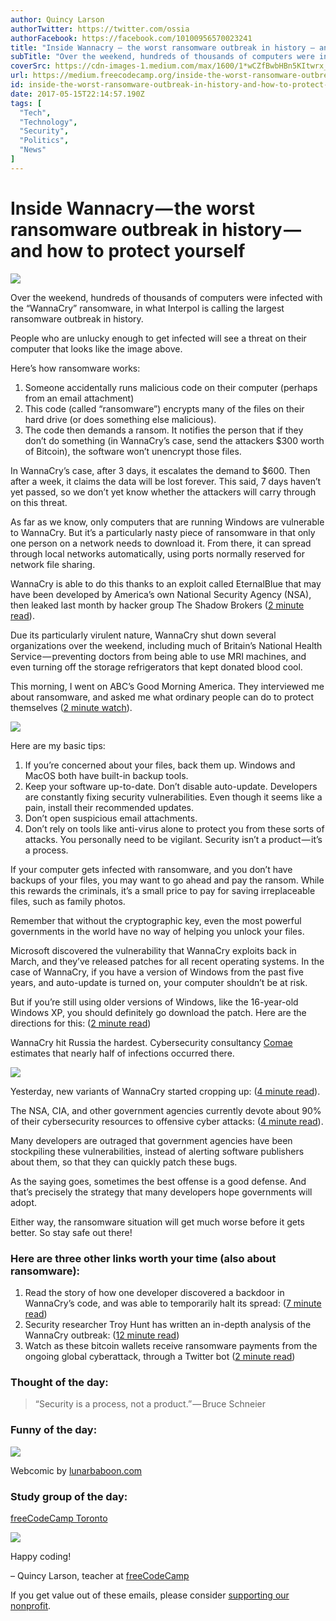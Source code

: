 ```yaml
---
author: Quincy Larson
authorTwitter: https://twitter.com/ossia
authorFacebook: https://facebook.com/10100956570023241
title: "Inside Wannacry — the worst ransomware outbreak in history — and how to protect yourself"
subTitle: "Over the weekend, hundreds of thousands of computers were infected with the “WannaCry” ransomware, in what Interpol is calling the larges..."
coverSrc: https://cdn-images-1.medium.com/max/1600/1*wCZfBwbHBn5KItwrx_FiZQ.jpeg
url: https://medium.freecodecamp.org/inside-the-worst-ransomware-outbreak-in-history-and-how-to-protect-yourself-168e7028a236
id: inside-the-worst-ransomware-outbreak-in-history-and-how-to-protect-yourself-168e7028a236
date: 2017-05-15T22:14:57.190Z
tags: [
  "Tech",
  "Technology",
  "Security",
  "Politics",
  "News"
]
---
```

# Inside Wannacry — the worst ransomware outbreak in history — and how to protect yourself



![](https://cdn-images-1.medium.com/max/1600/1*wCZfBwbHBn5KItwrx_FiZQ.jpeg)



Over the weekend, hundreds of thousands of computers were infected with the “WannaCry” ransomware, in what Interpol is calling the largest ransomware outbreak in history.

People who are unlucky enough to get infected will see a threat on their computer that looks like the image above.

Here’s how ransomware works:

1.  Someone accidentally runs malicious code on their computer (perhaps from an email attachment)
2.  This code (called “ransomware”) encrypts many of the files on their hard drive (or does something else malicious).
3.  The code then demands a ransom. It notifies the person that if they don’t do something (in WannaCry’s case, send the attackers $300 worth of Bitcoin), the software won’t unencrypt those files.

In WannaCry’s case, after 3 days, it escalates the demand to $600\. Then after a week, it claims the data will be lost forever. This said, 7 days haven’t yet passed, so we don’t yet know whether the attackers will carry through on this threat.

As far as we know, only computers that are running Windows are vulnerable to WannaCry. But it’s a particularly nasty piece of ransomware in that only one person on a network needs to download it. From there, it can spread through local networks automatically, using ports normally reserved for network file sharing.

WannaCry is able to do this thanks to an exploit called EternalBlue that may have been developed by America’s own National Security Agency (NSA), then leaked last month by hacker group The Shadow Brokers ([2 minute read](https://fcc.im/2r9XEUR)).

Due its particularly virulent nature, WannaCry shut down several organizations over the weekend, including much of Britain’s National Health Service — preventing doctors from being able to use MRI machines, and even turning off the storage refrigerators that kept donated blood cool.

This morning, I went on ABC’s Good Morning America. They interviewed me about ransomware, and asked me what ordinary people can do to protect themselves ([2 minute watch](https://fcc.im/2qkzGW8)).



![](https://cdn-images-1.medium.com/max/1600/1*OyTNTt0JxLuqgmJrIU7hKA.png)



Here are my basic tips:

1.  If you’re concerned about your files, back them up. Windows and MacOS both have built-in backup tools.
2.  Keep your software up-to-date. Don’t disable auto-update. Developers are constantly fixing security vulnerabilities. Even though it seems like a pain, install their recommended updates.
3.  Don’t open suspicious email attachments.
4.  Don’t rely on tools like anti-virus alone to protect you from these sorts of attacks. You personally need to be vigilant. Security isn’t a product — it’s a process.

If your computer gets infected with ransomware, and you don’t have backups of your files, you may want to go ahead and pay the ransom. While this rewards the criminals, it’s a small price to pay for saving irreplaceable files, such as family photos.

Remember that without the cryptographic key, even the most powerful governments in the world have no way of helping you unlock your files.

Microsoft discovered the vulnerability that WannaCry exploits back in March, and they’ve released patches for all recent operating systems. In the case of WannaCry, if you have a version of Windows from the past five years, and auto-update is turned on, your computer shouldn’t be at risk.

But if you’re still using older versions of Windows, like the 16-year-old Windows XP, you should definitely go download the patch. Here are the directions for this: ([2 minute read](https://fcc.im/2rjW7IX))

WannaCry hit Russia the hardest. Cybersecurity consultancy [Comae](https://fcc.im/2pPXNYR) estimates that nearly half of infections occurred there.



![](https://cdn-images-1.medium.com/max/1600/1*gKiXXNlhc6IeMTPeHnvB1Q.jpeg)



Yesterday, new variants of WannaCry started cropping up: ([4 minute read](https://blog.comae.io/wannacry-new-variants-detected-b8908fefea7e)).

The NSA, CIA, and other government agencies currently devote about 90% of their cybersecurity resources to offensive cyber attacks: ([4 minute read](https://fcc.im/2rjJSfN)).

Many developers are outraged that government agencies have been stockpiling these vulnerabilities, instead of alerting software publishers about them, so that they can quickly patch these bugs.

As the saying goes, sometimes the best offense is a good defense. And that’s precisely the strategy that many developers hope governments will adopt.

Either way, the ransomware situation will get much worse before it gets better. So stay safe out there!

### Here are three other links worth your time (also about ransomware):

1.  Read the story of how one developer discovered a backdoor in WannaCry’s code, and was able to temporarily halt its spread: ([7 minute read](https://fcc.im/2qKleYn))
2.  Security researcher Troy Hunt has written an in-depth analysis of the WannaCry outbreak: ([12 minute read](https://fcc.im/2qkTsRh))
3.  Watch as these bitcoin wallets receive ransomware payments from the ongoing global cyberattack, through a Twitter bot ([2 minute read](https://fcc.im/2qpd8Bv))

### Thought of the day:

> “Security is a process, not a product.” — Bruce Schneier

### Funny of the day:



![](https://cdn-images-1.medium.com/max/1600/1*VUjHn4fEG29TjIgP9FELAA.png)



Webcomic by [lunarbaboon.com](https://fcc.im/2pQhBv8)

### Study group of the day:

[freeCodeCamp Toronto](https://fcc.im/2ql0C8n)



![](https://cdn-images-1.medium.com/max/1600/1*9P-hVsrB8N86HhfR-VLqZg.jpeg)



Happy coding!

– Quincy Larson, teacher at [freeCodeCamp](http://bit.ly/2j7Q1dN)

If you get value out of these emails, please consider [supporting our nonprofit](http://bit.ly/donate-to-fcc).








